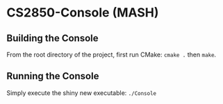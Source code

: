 # CS2850-Console <b>(MASH)</b>
## Building the Console
From the root directory of the project, first run CMake: ```cmake .``` then ```make```.

## Running the Console
Simply execute the shiny new executable: ```./Console```  
 
